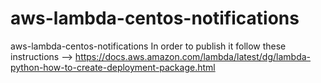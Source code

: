 # aws-lambda-centos-notifications
aws-lambda-centos-notifications
In order to publish it follow these instructions --> https://docs.aws.amazon.com/lambda/latest/dg/lambda-python-how-to-create-deployment-package.html
